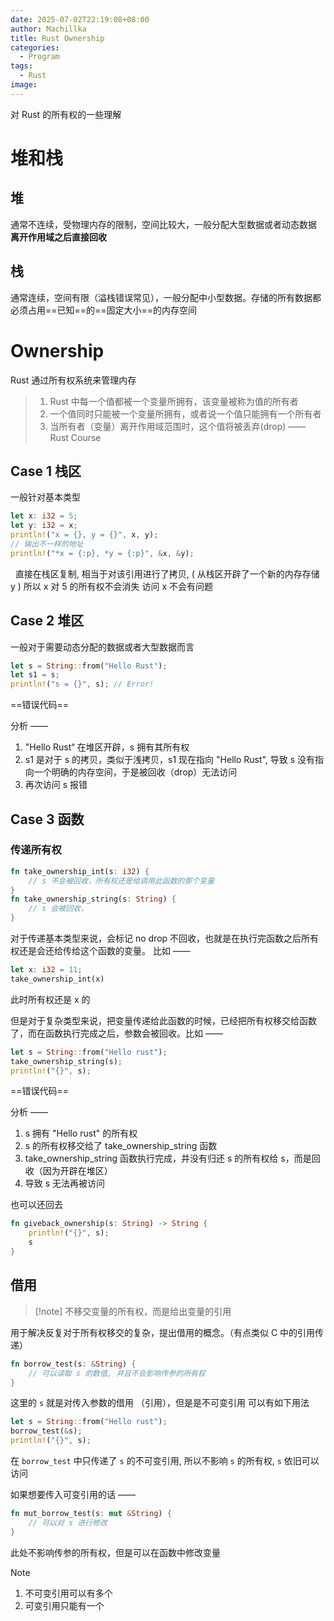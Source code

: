 ```yaml
---
date: 2025-07-02T22:19:08+08:00
author: Machillka
title: Rust Ownership
categories:
  - Program
tags:
  - Rust
image:
---
```

对 Rust 的所有权的一些理解

# 堆和栈

## 堆

通常不连续，受物理内存的限制，空间比较大，一般分配大型数据或者动态数据
**离开作用域之后直接回收**

## 栈

通常连续，空间有限（溢栈错误常见），一般分配中小型数据。存储的所有数据都必须占用==已知==的==固定大小==的内存空间

# Ownership

Rust 通过所有权系统来管理内存

>1. Rust 中每一个值都被一个变量所拥有，该变量被称为值的所有者
>2. 一个值同时只能被一个变量所拥有，或者说一个值只能拥有一个所有者
>3. 当所有者（变量）离开作用域范围时，这个值将被丢弃(drop)
> —— Rust Course

## Case 1 栈区

一般针对基本类型

```rust
let x: i32 = 5;
let y: i32 = x;
println!("x = {}, y = {}", x, y);
// 输出不一样的地址
println!("*x = {:p}, *y = {:p}", &x, &y);
```
 
   直接在栈区复制, 相当于对该引用进行了拷贝, ( 从栈区开辟了一个新的内存存储 y ) 所以 x 对 5 的所有权不会消失 访问 x 不会有问题

## Case 2 堆区

一般对于需要动态分配的数据或者大型数据而言

```rust
let s = String::from("Hello Rust");
let s1 = s;
println!("s = {}", s); // Error!
```

==错误代码==

分析 ——
1.  "Hello Rust“ 在堆区开辟，s 拥有其所有权
2. s1 是对于 s 的拷贝，类似于浅拷贝，s1 现在指向 "Hello Rust", 导致 s 没有指向一个明确的内存空间，于是被回收（drop）无法访问
3. 再次访问 s 报错

## Case 3 函数

### 传递所有权

```rust
fn take_ownership_int(s: i32) {
	// s 不会被回收，所有权还是给调用此函数的那个变量
}
fn take_ownership_string(s: String) {
	// s 会被回收，
}
```

对于传递基本类型来说，会标记 no drop 不回收，也就是在执行完函数之后所有权还是会还给传给这个函数的变量。
比如 ——
```rust
let x: i32 = 11;
take_ownership_int(x)
```
此时所有权还是 x 的

但是对于复杂类型来说，把变量传递给此函数的时候，已经把所有权移交给函数了，而在函数执行完成之后，参数会被回收。比如 ——

```rust
let s = String::from("Hello rust");
take_ownership_string(s);
println!("{}", s);
```

==错误代码==

分析 ——
1. s 拥有 "Hello rust" 的所有权
2. s 的所有权移交给了 take_ownership_string 函数
3. take_ownership_string 函数执行完成，并没有归还 s 的所有权给 s，而是回收（因为开辟在堆区）
4. 导致 s 无法再被访问

也可以还回去
```rust
fn giveback_ownership(s: String) -> String {
	println!("{}", s);
	s
}
```

## 借用

> [!note] 不移交变量的所有权，而是给出变量的引用

用于解决反复对于所有权移交的复杂，提出借用的概念。（有点类似 C 中的引用传递）


```rust
fn borrow_test(s: &String) {
	// 可以读取 s 的数值, 并且不会影响传参的所有权
}
```
这里的 `s` 就是对传入参数的借用 （引用），但是是不可变引用
可以有如下用法

```rust
let s = String::from("Hello rust");
borrow_test(&s);
println!("{}", s);
```

在 `borrow_test` 中只传递了 `s` 的不可变引用, 所以不影响 `s` 的所有权, `s` 依旧可以访问

如果想要传入可变引用的话 ——
```rust
fn mut_borrow_test(s: mut &String) {
	// 可以对 s 进行修改
}
```

此处不影响传参的所有权，但是可以在函数中修改变量

>[!note]
>1. 不可变引用可以有多个
>2. 可变引用只能有一个

